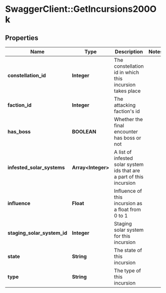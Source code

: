 # SwaggerClient::GetIncursions200Ok

## Properties
Name | Type | Description | Notes
------------ | ------------- | ------------- | -------------
**constellation_id** | **Integer** | The constellation id in which this incursion takes place | 
**faction_id** | **Integer** | The attacking faction&#39;s id | 
**has_boss** | **BOOLEAN** | Whether the final encounter has boss or not | 
**infested_solar_systems** | **Array&lt;Integer&gt;** | A list of infested solar system ids that are a part of this incursion | 
**influence** | **Float** | Influence of this incursion as a float from 0 to 1 | 
**staging_solar_system_id** | **Integer** | Staging solar system for this incursion | 
**state** | **String** | The state of this incursion | 
**type** | **String** | The type of this incursion | 


